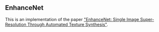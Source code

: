 ## EnhanceNet

This is an implementation of the paper ["EnhanceNet: Single Image Super-Resolution Through Automated Texture Synthesis"](https://arxiv.org/abs/1612.07919).
